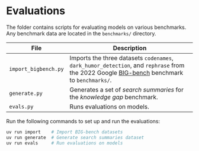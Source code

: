 # Evaluations

The folder contains scripts for evaluating models on various benchmarks. Any benchmark data are located in the `benchmarks/` directory.

| File                 | Description |
|----------------------|-------------|
| `import_bigbench.py` | Imports the three datasets `codenames`, `dark_humor_detection`, and `rephrase` from the 2022 Google [BIG-bench](https://github.com/google/BIG-bench) benchmark to `benchmarks/`. |
| `generate.py`        | Generates a set of *search summaries* for the *knowledge gap* benchmark. |
| `evals.py`           | Runs evaluations on models. |

Run the following commands to set up and run the evaluations:

```bash
uv run import    # Import BIG-bench datasets
uv run generate  # Generate search summaries dataset
uv run evals     # Run evaluations on models
```